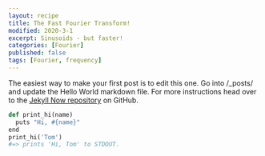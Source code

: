 ```yaml
---
layout: recipe
title: The Fast Fourier Transform!
modified: 2020-3-1
excerpt: Sinusoids - but faster!
categories: [Fourier]
published: false
tags: [Fourier, frequency]
---
```



The easiest way to make your first post is to edit this one. Go into /_posts/ and update the Hello World markdown file. For more instructions head over to the [Jekyll Now repository](https://github.com/barryclark/jekyll-now) on GitHub.

```python
def print_hi(name)
  puts "Hi, #{name}"
end
print_hi('Tom')
#=> prints 'Hi, Tom' to STDOUT.
```
